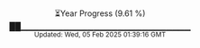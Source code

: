 <p align="center">
⏳Year Progress (9.61 %) <br>
██▁▁▁▁▁▁▁▁▁▁▁▁▁▁▁▁▁▁▁▁▁▁▁▁▁▁▁▁ <br>
<sub>Updated: Wed, 05 Feb 2025 01:39:16 GMT</sub>
</p>

